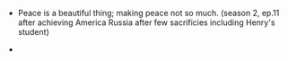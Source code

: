 - Peace is a beautiful thing; making peace not so much. (season 2, ep.11 after achieving America Russia after few sacrificies  including Henry's student)

- 